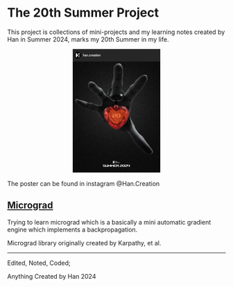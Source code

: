 # The 20th Summer Project

This project is collections of mini-projects and my learning notes created by Han in Summer 2024, marks my 20th Summer in my life.

<div style="text-align: center;">
    <img src="20thSummerPoster.jpg" alt="2024Poster" width="40%" height="40%">
</div>


The poster can be found in instagram @Han.Creation

## [Micrograd](https://github.com/HanCreation/micrograd)
Trying to learn micrograd which is a basically a mini automatic gradient engine which implements a backpropagation.

Micrograd library originally created by Karpathy, et al.


---
Edited, Noted, Coded; 

Anything Created by Han 2024

